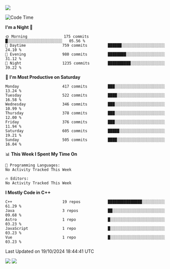 ![](https://komarev.com/ghpvc/?username=lilpidgey&color=red)
<!--START_SECTION:waka-->
![Code Time](http://img.shields.io/badge/Code%20Time-1%2C491%20hrs%2018%20mins-blue)

**I'm a Night 🦉** 

```text
🌞 Morning                175 commits         █░░░░░░░░░░░░░░░░░░░░░░░░   05.56 % 
🌆 Daytime                759 commits         ██████░░░░░░░░░░░░░░░░░░░   24.10 % 
🌃 Evening                980 commits         ████████░░░░░░░░░░░░░░░░░   31.12 % 
🌙 Night                  1235 commits        ██████████░░░░░░░░░░░░░░░   39.22 % 
```
📅 **I'm Most Productive on Saturday** 

```text
Monday                   417 commits         ███░░░░░░░░░░░░░░░░░░░░░░   13.24 % 
Tuesday                  522 commits         ████░░░░░░░░░░░░░░░░░░░░░   16.58 % 
Wednesday                346 commits         ███░░░░░░░░░░░░░░░░░░░░░░   10.99 % 
Thursday                 378 commits         ███░░░░░░░░░░░░░░░░░░░░░░   12.00 % 
Friday                   376 commits         ███░░░░░░░░░░░░░░░░░░░░░░   11.94 % 
Saturday                 605 commits         █████░░░░░░░░░░░░░░░░░░░░   19.21 % 
Sunday                   505 commits         ████░░░░░░░░░░░░░░░░░░░░░   16.04 % 
```


📊 **This Week I Spent My Time On** 

```text
💬 Programming Languages: 
No Activity Tracked This Week

🔥 Editors: 
No Activity Tracked This Week
```

**I Mostly Code in C++** 

```text
C++                      19 repos            ███████████████░░░░░░░░░░   61.29 % 
Java                     3 repos             ██░░░░░░░░░░░░░░░░░░░░░░░   09.68 % 
Astro                    1 repo              █░░░░░░░░░░░░░░░░░░░░░░░░   03.23 % 
JavaScript               1 repo              █░░░░░░░░░░░░░░░░░░░░░░░░   03.23 % 
Vue                      1 repo              █░░░░░░░░░░░░░░░░░░░░░░░░   03.23 % 
```




 Last Updated on 19/10/2024 18:44:41 UTC
<!--END_SECTION:waka-->
![](https://hit.yhype.me/github/profile?user_id=42968544)
![](https://komarev.com/ghpvc/?lilpidgey)
